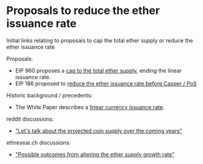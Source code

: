 
# Proposals to reduce the ether issuance rate

Initial links relating to proposals to cap the total ether supply or reduce the ether issuance rate

Proposals:
- EIP 960 proposes a [cap to the total ether supply](https://github.com/ethereum/EIPs/issues/960), ending the linear issuance rate.
- EIP 186 proposed to [reduce the ether issuance rate before Casper / PoS](https://github.com/ethereum/EIPs/issues/186)

Historic background / precedents:
- The White Paper describes a [linear currency issuance rate](https://github.com/ethereum/wiki/wiki/White-Paper#currency-and-issuance). 

reddit discussions: 
- ["Let's talk about the projected coin supply over the coming years"](https://np.reddit.com/r/ethereum/comments/5izcf5/lets_talk_about_the_projected_coin_supply_over/dbc66rd/)

ethresear.ch discussions: 
- ["Possible outcomes from altering the ether supply growth rate"](https://ethresear.ch/t/possible-outcomes-from-altering-the-ether-supply-growth-rate/1647)
